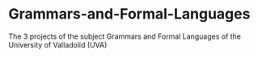 # Grammars-and-Formal-Languages
  The 3 projects of the subject Grammars and Formal Languages of the University of Valladolid (UVA)
